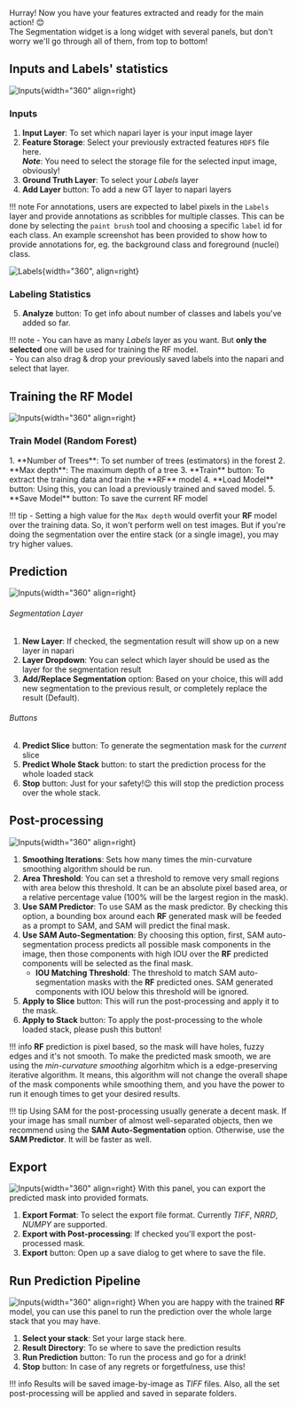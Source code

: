 Hurray! Now you have your features extracted and ready for the main action! 😊  
The Segmentation widget is a long widget with several panels, but don't worry we'll go through all of them, from top to bottom!  

## Inputs and Labels' statistics
![Inputs](assets/segmentation_widget/seg_1.png){width="360" align=right}
### Inputs
1. **Input Layer**: To set which napari layer is your input image layer
2. **Feature Storage**: Select your previously extracted features `HDF5` file here.  
    ***Note***: You need to select the storage file for the selected input image, obviously!
3. **Ground Truth Layer**: To select your *Labels* layer
4. **Add Layer** button: To add a new GT layer to napari layers

!!! note
    For annotations, users are expected to label pixels in the `Labels` layer and provide annotations as scribbles for multiple classes.
    This can be done by selecting the `paint brush` tool and choosing a specific `label` id for each class.
    An example screenshot has been provided to show how to provide annotations for, eg. the background class and foreground (nuclei) class.

![Labels](assets/segmentation_label_layer.png){width="360", align=right}

### Labeling Statistics
5. **Analyze** button: To get info about number of classes and labels you've added so far.

!!! note
    - You can have as many *Labels* layer as you want. But **only the selected** one will be used for training the RF model.  
    - You can also drag & drop your previously saved labels into the napari and select that layer.

<div class="clear"></div>

## Training the RF Model
![Inputs](assets/segmentation_widget/seg_2.png){width="360" align=right}
<h3>Train Model (Random Forest)</h3>
1. **Number of Trees**: To set number of trees (estimators) in the forest
2. **Max depth**: The maximum depth of a tree
3. **Train** button: To extract the training data and train the **RF** model
4. **Load Model** button: Using this, you can load a previously trained and saved model.
5. **Save Model** button: To save the current RF model

!!! tip
    - Setting a high value for the `Max depth` would overfit your **RF** model over the training data. So, it won't perform well on test images.
    But if you're doing the segmentation over the entire stack (or a single image), you may try higher values.

<div class="clear"></div>

## Prediction
![Inputs](assets/segmentation_widget/seg_3.png){width="360" align=right}
<!-- <h3>Prediction</h3> -->
###### Segmentation Layer
1. **New Layer**: If checked, the segmentation result will show up on a new layer in napari
2. **Layer Dropdown**: You can select which layer should be used as the layer for the segmentation result
3. **Add/Replace Segmentation** option: Based on your choice, this will add new segmentation to the previous result, or completely replace the result (Default).
###### Buttons
4. **Predict Slice** button: To generate the segmentation mask for the *current* slice
5. **Predict Whole Stack** button: to start the prediction process for the whole loaded stack
6. **Stop** button: Just for your safety!😉 this will stop the prediction process over the whole stack.

<div class="clear"></div>


## Post-processing
![Inputs](assets/segmentation_widget/seg_4.png){width="360" align=right}
<!-- <h3>Post-processing</h3> -->
1. **Smoothing Iterations**: Sets how many times the min-curvature smoothing algorithm should be run.
2. **Area Threshold**: You can set a threshold to remove very small regions with area below this threshold. It can be an absolute pixel based area, or a relative percentage value (100% will be the largest region in the mask).
3. **Use SAM Predictor**: To use SAM as the mask predictor. By checking this option, a bounding box around each **RF** generated mask will be feeded as a prompt to SAM, and SAM will predict the final mask.
4. **Use SAM Auto-Segmentation**: By choosing this option, first, SAM auto-segmentation process predicts all possible mask components in the image, then those components with high IOU over the **RF** predicted components will be selected as the final mask.
    - **IOU Matching Threshold**: The threshold to match SAM auto-segmentation masks with the **RF** predicted ones. SAM generated components with IOU below this threshold will be ignored.
5. **Apply to Slice** button: This will run the post-processing and apply it to the mask.
6. **Apply to Stack** button: To apply the post-processing to the whole loaded stack, please push this button!

!!! info
    **RF** prediction is pixel based, so the mask will have holes, fuzzy edges and it's not smooth. To make the predicted mask smooth, we are using the *min-curvature smoothing* algorhitm which is a edge-preserving iterative algorithm. It means, this algorithm will not change the overall shape of the mask components while smoothing them, and you have the power to run it enough times to get your desired results.

!!! tip
    Using SAM for the post-processing usually generate a decent mask. If your image has small number of almost well-separated objects, then we recommend using the **SAM Auto-Segmentation** option. Otherwise, use the **SAM Predictor**. It will be faster as well.

<div class="clear"></div>


## Export
![Inputs](assets/segmentation_widget/seg_5.png){width="360" align=right}
With this panel, you can export the predicted mask into provided formats.  

1. **Export Format**: To select the export file format. Currently *TIFF*, *NRRD*, *NUMPY* are supported.
2. **Export with Post-processing**: If checked you'll export the post-processed mask.
3. **Export** button: Open up a save dialog to get where to save the file.

<div class="clear"></div>


## Run Prediction Pipeline
![Inputs](assets/segmentation_widget/seg_6.png){width="360" align=right}
When you are happy with the trained **RF** model, you can use this panel to run the prediction over the whole large stack that you may have.  

1. **Select your stack**: Set your large stack here.
2. **Result Directory**: To se where to save the prediction results
3. **Run Prediction** button: To run the process and go for a drink!
4. **Stop** button: In case of any regrets or forgetfulness, use this!

!!! info
    Results will be saved image-by-image as *TIFF* files. Also, all the set post-processing will be applied and saved in separate folders.
